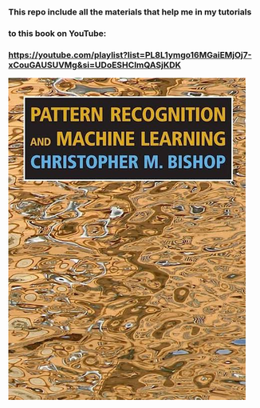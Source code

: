 ### This repo include all the materials that help me in my tutorials
### to this book on YouTube: 
### https://youtube.com/playlist?list=PL8L1ymgo16MGaiEMjOj7-xCouGAUSUVMg&si=UDoESHClmQASjKDK

![](https://github.com/mohammedhemed77/PRML-Book-materials/blob/main/images%20(7).jpeg)
